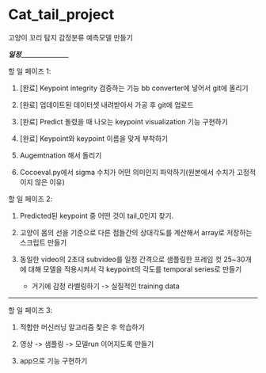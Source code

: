 # Cat_tail_project
고양이 꼬리 탐지 감정분류 예측모델 만들기

_________________________일정________________________________________

할 일 페이즈 1:

1. [완료] Keypoint integrity 검증하는 기능 bb converter에 넣어서 git에 올리기

2. [완료] 업데이트된 데이터셋 내려받아서 가공 후 git에 업로드

3. [완료] Predict 돌렸을 때 나오는 keypoint visualization 기능 구현하기

4. [완료] Keypoint와 keypoint 이름을 맞게 부착하기

5. Augemtnation 해서 돌리기

6. Cocoeval.py에서 sigma 수치가 어떤 의미인지 파악하기(원본에서 수치가 고정적이지 않은 이유)


할 일 페이즈 2:

1. Predicted된  keypoint 중 어떤 것이 tail_0인지 찾기.

2. 고양이 몸의 선을 기준으로 다른 점들간의 상대각도를 계산해서 array로 저장하는 스크립트 만들기

3. 동일한 video의 2초대 subvideo를 일정 간격으로 샘플링한 프레임 컷 25~30개에 대해 모델을 적용시켜서 각 keypoint의 각도를 temporal series로 만들기
   + 거기에 감정 라벨링하기 -> 실질적인 training data

_____

할 일 페이즈 3:

1. 적합한 머신러닝 알고리즘 찾은 후 학습하기

2. 영상 -> 샘플링 -> 모델run 이어지도록 만들기

3. app으로 기능 구현하기

